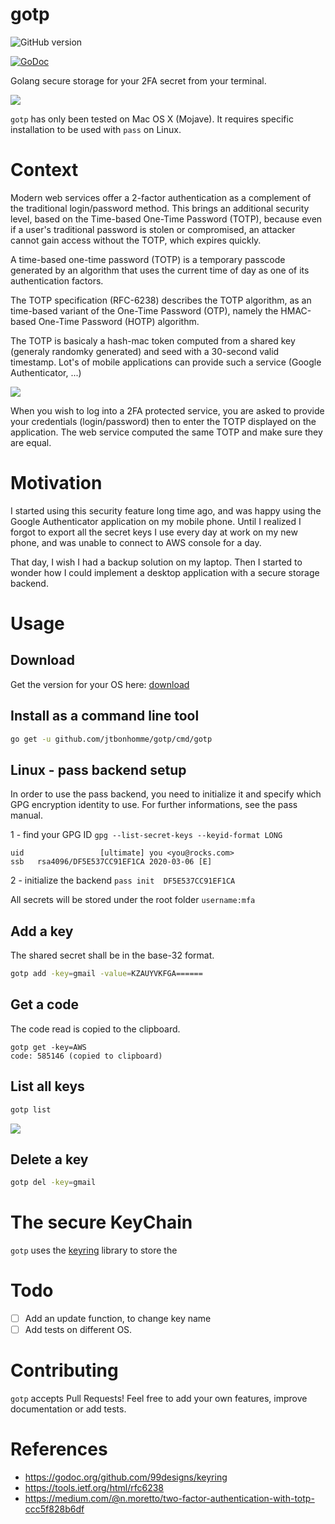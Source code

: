 # gotp

![GitHub version](https://img.shields.io/badge/gotp%20version-0.2.4-blue.svg)

[![GoDoc](https://godoc.org/github.com/jtbonhomme/gotp?status.svg)](https://godoc.org/github.com/jtbonhomme/gotp)

Golang secure storage for your 2FA secret from your terminal.

![](gotp.png)

`gotp` has only been tested on Mac OS X (Mojave).
It requires specific installation to be used with `pass` on Linux.

# Context

Modern web services offer a 2-factor authentication as a complement of the traditional login/password method. This brings an additional security level, based on the Time-based One-Time Password (TOTP), because even if a user's traditional password is stolen or compromised, an attacker cannot gain access without the TOTP, which expires quickly.

A time-based one-time password (TOTP) is a temporary passcode generated by an algorithm that uses the current time of day as one of its authentication factors.

The TOTP specification (RFC-6238) describes the TOTP algorithm, as an time-based variant of the One-Time Password (OTP), namely the HMAC-based One-Time Password (HOTP)  algorithm.

The TOTP is basicaly a hash-mac token computed from a shared key (generaly randomky generated) and seed with a 30-second valid timestamp. Lot's of mobile applications can provide such a service (Google Authenticator, ...)

![](ga.jpg)

When you wish to log into a 2FA protected service, you are asked to provide your credentials (login/password) then to enter the TOTP displayed on the application.
The web service computed the same TOTP and make sure they are equal.

# Motivation

I started using this security feature long time ago, and was happy using the Google Authenticator application on my mobile phone. Until I realized I forgot to export all the secret keys I use every day at work on my new phone, and was unable to connect to AWS console for a day.

That day, I wish I had a backup solution on my laptop. Then I started to wonder how I could implement a desktop application with a secure storage backend.

# Usage

## Download

Get the version for your OS here: [download](https://github.com/jtbonhomme/gotp/tree/master/dist)

## Install as a command line tool

```sh
go get -u github.com/jtbonhomme/gotp/cmd/gotp
```

## Linux - pass backend setup

In order to use the pass backend, you need to initialize it and specify which GPG encryption
identity to use. For further informations, see the pass manual.

1 - find your GPG ID `gpg --list-secret-keys --keyid-format LONG`

```
uid                 [ultimate] you <you@rocks.com>
ssb   rsa4096/DF5E537CC91EF1CA 2020-03-06 [E]
```

2 - initialize the backend `pass init  DF5E537CC91EF1CA`

All secrets will be stored under the root folder `username:mfa`

## Add a key

The shared secret shall be in the base-32 format.

```sh
gotp add -key=gmail -value=KZAUYVKFGA======
```

## Get a code

The code read is copied to the clipboard.

```
gotp get -key=AWS
code: 585146 (copied to clipboard)
```

## List all keys

```sh
gotp list
```

![](gotp.png)

## Delete a key

```sh
gotp del -key=gmail
```

# The secure KeyChain

`gotp` uses the [keyring](https://godoc.org/github.com/99designs/keyring) library to store the 

# Todo

- [ ] Add an update function, to change key name
- [ ] Add tests on different OS.

# Contributing

`gotp` accepts Pull Requests! Feel free to add your own features, improve documentation or add tests.

# References

* https://godoc.org/github.com/99designs/keyring
* https://tools.ietf.org/html/rfc6238
* https://medium.com/@n.moretto/two-factor-authentication-with-totp-ccc5f828b6df

